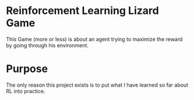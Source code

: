 # Reinforcement Learning Lizard Game

This Game (more or less) is about an agent trying to maximize the reward by going through his environment.

# Purpose

The only reason this project exists is to put what I have learned so far about RL into practice.